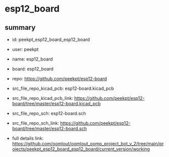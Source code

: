 # esp12_board
 
## summary 
* id: peekpt_esp12_board_esp12_board
* user: peekpt
* name: esp12_board
* board: esp12_board
* repo: https://github.com/peekpt/esp12-board
* src_file_repo_kicad_pcb: esp12-board.kicad_pcb
* src_file_repo_kicad_pcb_link: https://github.com/peekpt/esp12-board/tree/master/esp12-board.kicad_pcb


* src_file_repo_sch: esp12-board.sch
* src_file_repo_sch_link: https://github.com/peekpt/esp12-board/tree/master/esp12-board.sch
* full details link: https://github.com/oomlout/oomlout_oomp_project_bot_v_2/tree/main/projects/peekpt_esp12_board_esp12_board/current_version/working  







